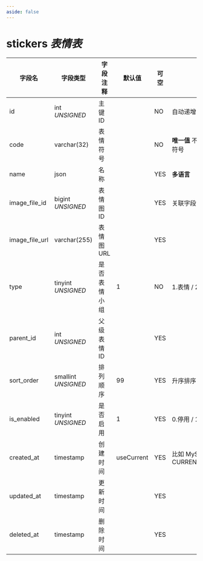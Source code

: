 ```yaml
---
aside: false
---
```


# stickers *表情表*

| 字段名 | 字段类型 | 字段注释 | 默认值 | 可空 | 备注 |
| --- | --- | --- | --- | --- | --- |
| id | int *UNSIGNED* | 主键 ID |  | NO | 自动递增 |
| code | varchar(32) | 表情符号 |  | NO | **唯一值** 不区分中英文或符号 |
| name | json | 名称 |  | YES | **多语言** |
| image_file_id | bigint *UNSIGNED* | 表情图 ID |  | YES | 关联字段 [files->id](../systems/files.md) |
| image_file_url | varchar(255) | 表情图 URL |  | YES |  |
| type | tinyint *UNSIGNED* | 是否表情小组 | 1 | NO | 1.表情 / 2.表情小组 |
| parent_id | int *UNSIGNED* | 父级表情 ID |  | YES |  |
| sort_order | smallint *UNSIGNED* | 排列顺序 | 99 | YES | 升序排序 |
| is_enabled | tinyint *UNSIGNED* | 是否启用 | 1 | YES | 0.停用 / 1.启用 |
| created_at | timestamp | 创建时间 | useCurrent | YES | 比如 MySQL 默认值为 CURRENT_TIMESTAMP |
| updated_at | timestamp | 更新时间 |  | YES |  |
| deleted_at | timestamp | 删除时间 |  | YES |  |

